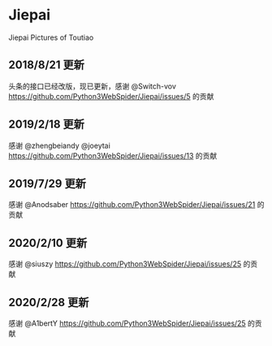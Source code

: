 # Jiepai

Jiepai Pictures of Toutiao

## 2018/8/21 更新

头条的接口已经改版，现已更新，感谢 @Switch-vov https://github.com/Python3WebSpider/Jiepai/issues/5 的贡献

## 2019/2/18 更新

感谢 @zhengbeiandy @joeytai https://github.com/Python3WebSpider/Jiepai/issues/13 的贡献

## 2019/7/29 更新

感谢 @Anodsaber https://github.com/Python3WebSpider/Jiepai/issues/21 的贡献

## 2020/2/10 更新

感谢 @siuszy https://github.com/Python3WebSpider/Jiepai/issues/25 的贡献

## 2020/2/28 更新

感谢 @A1bertY  https://github.com/Python3WebSpider/Jiepai/issues/25 的贡献
